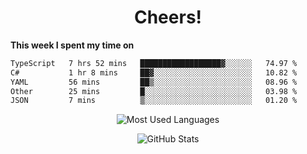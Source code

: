 <h1 align="center">Cheers!</h1>

**This week I spent my time on**
<!--START_SECTION:waka-->

```txt
TypeScript   7 hrs 52 mins   ██████████████████▓░░░░░░   74.97 %
C#           1 hr 8 mins     ██▓░░░░░░░░░░░░░░░░░░░░░░   10.82 %
YAML         56 mins         ██▒░░░░░░░░░░░░░░░░░░░░░░   08.96 %
Other        25 mins         █░░░░░░░░░░░░░░░░░░░░░░░░   03.98 %
JSON         7 mins          ▒░░░░░░░░░░░░░░░░░░░░░░░░   01.20 %
```

<!--END_SECTION:waka-->

<p align="center"><img src="https://github-readme-stats.vercel.app/api/top-langs/?username=thnkrn&layout=compact&hide=html&theme=tokyonight" alt="Most Used Languages" /></p>

<p align="center"><img src="https://github-readme-stats.vercel.app/api?username=thnkrn&show_icons=true&count_private=true&theme=tokyonight&show=reviews&hide_rank=false&rank_icon=github" alt="GitHub Stats" /></p>

<!-- <p align="center"><a href="https://wakatime.com"><img src="https://wakatime.com/share/@thnkrn/40092326-d1bd-471b-89da-9a7c63939402.png" /></p>
 -->
